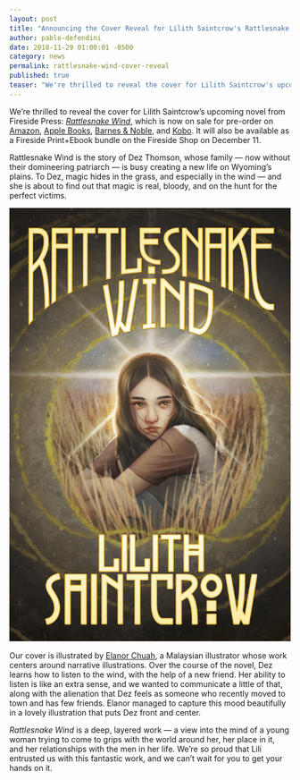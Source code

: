 ```yaml
---
layout: post
title: "Announcing the Cover Reveal for Lilith Saintcrow's Rattlesnake Wind"
author: pablo-defendini
date: 2018-11-29 01:00:01 -0500
category: news
permalink: rattlesnake-wind-cover-reveal
published: true
teaser: "We're thrilled to reveal the cover for Lilith Saintcrow's upcoming novel, Rattlesnake Wind!"
---
```


We’re thrilled to reveal the cover for Lilith Saintcrow’s upcoming novel from Fireside Press: [_Rattlesnake Wind_](https://firesidefiction.com/book/rattlesnake-wind), which is now on sale for pre-order on [Amazon](https://www.amazon.com/Rattlesnake-Wind-Lilith-Saintcrow-ebook/dp/B07JCDZMP8/ref=sr_1_2?ie=UTF8&qid=1543499820&sr=8-2&keywords=Rattlesnake+Wind), [Apple Books](https://itunes.apple.com/us/book/rattlesnake-wind/id1438805013?mt=11), [Barnes & Noble](https://www.barnesandnoble.com/w/rattlesnake-wind-lilith-saintcrow/1129734508?ean=9780998778365), and [Kobo](https://www.kobo.com/us/en/ebook/rattlesnake-wind). It will also be available as a Fireside Print+Ebook bundle on the Fireside Shop on December 11.

Rattlesnake Wind is the story of Dez Thomson, whose family — now without their domineering patriarch — is busy creating a new life on Wyoming’s plains. To Dez, magic hides in the grass, and especially in the wind — and she is about to find out that magic is real, bloody, and on the hunt for the perfect victims.

![Front cover image for Rattlesnake Wind by Lilith Saintcrow](/images/book-covers/rattlesnake-wind.jpg)

Our cover is illustrated by [Elanor Chuah](http://elanorchuah.com), a Malaysian illustrator whose work centers around narrative illustrations. Over the course of the novel, Dez learns how to listen to the wind, with the help of a new friend. Her ability to listen is like an extra sense, and we wanted to communicate a little of that, along with the alienation that Dez feels as someone who recently moved to town and has few friends. Elanor managed to capture this mood beautifully in a lovely illustration that puts Dez front and center.

_Rattlesnake Wind_ is a deep, layered work — a view into the mind of a young woman trying to come to grips with the world around her, her place in it, and her relationships with the men in her life. We’re so proud that Lili entrusted us with this fantastic work, and we can’t wait for you to get your hands on it.
